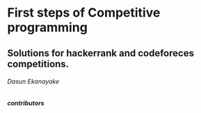 # First steps of Competitive programming

## Solutions for hackerrank and codeforeces competitions.

###### Dasun Ekanayake

##### contributors
